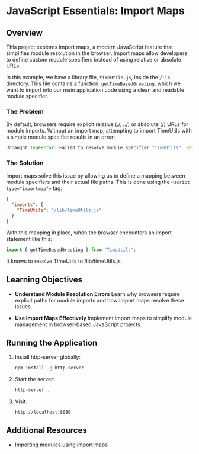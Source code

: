 # JavaScript Essentials: Import Maps

## Overview

This project explores import maps, a modern JavaScript feature that simplifies module resolution in the browser. Import maps allow developers to define custom module specifiers instead of using relative or absolute URLs.

In this example, we have a library file, `timeUtils.js`, inside the `/lib` directory. This file contains a function, `getTimeBasedGreeting`, which we want to import into our main application code using a clean and readable module specifier.

### The Problem

By default, browsers require explicit relative (./, ../) or absolute (/) URLs for module imports. Without an import map, attempting to import TimeUtils with a simple module specifier results in an error:

```js
Uncaught TypeError: Failed to resolve module specifier "TimeUtils". Relative module specifiers must start with "./", "../", or "/".
```

### The Solution

Import maps solve this issue by allowing us to define a mapping between module specifiers and their actual file paths. This is done using the `<script type="importmap">` tag:

```json
{
  "imports": {
    "TimeUtils": "/lib/timeUtils.js"
  }
}
```

With this mapping in place, when the browser encounters an import statement like this:

```js
import { getTimeBasedGreeting } from "TimeUtils";
```

It knows to resolve TimeUtils to /lib/timeUtils.js.

## Learning Objectives

- **Understand Module Resolution Errors**
Learn why browsers require explicit paths for module imports and how import maps resolve these issues.

- **Use Import Maps Effectively**
Implement import maps to simplify module management in browser-based JavaScript projects.

## Running the Application
1. Install http-server globally:
   ```sh
   npm install -g http-server
   ```

2. Start the server:
   ```sh
   http-server .
   ```

3. Visit:
   ```
   http://localhost:8080
   ```

## Additional Resources

- [Importing modules using import maps](https://developer.mozilla.org/en-US/docs/Web/JavaScript/Guide/Modules#importing_modules_using_import_maps)